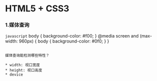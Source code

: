 # HTML5 + CSS3

### 1.媒体查询

```javascript```
body {
  background-color: #f00;
}
@media screen and (max-width: 960px) {
  body {
    background-color: #0f0;
  }
}
```

媒体查询能检测哪些特性？

* width: 视口宽度
* height: 视口高度
* device
